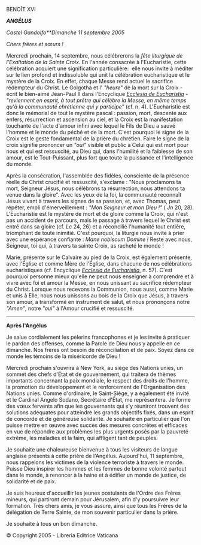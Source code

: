 BENOÎT XVI

***ANGÉLUS***

*Castel Gandolfo**Dimanche 11 septembre 2005*

*Chers frères et sœurs !*

Mercredi prochain, 14 septembre, nous célébrerons la *fête liturgique de l'Exaltation de la Sainte Croix*. En l'année consacrée à l'Eucharistie, cette célébration acquiert une signification particulière:  elle nous invite à méditer sur le lien profond et indissoluble qui unit la célébration eucharistique et le mystère de la Croix. En effet, chaque Messe rend actuel le sacrifice rédempteur du Christ. Le Golgotha et l' *"heure"* de la mort sur la Croix - écrit le bien-aimé Jean-Paul II dans l'Encyclique *[Ecclesia de Eucharistia](http://www.vatican.va/edocs/ENG0821/_INDEX.HTM)* \- *"reviennent en esprit, à tout prêtre qui célèbre la Messe, en même temps qu'à la communauté chrétienne qui y participe"* (cf. n. 4). L'Eucharistie est donc le mémorial de tout le mystère pascal : passion, mort, descente aux enfers, résurrection et ascension au ciel, et la Croix est la manifestation touchante de l'acte d'amour infini avec lequel le Fils de Dieu a sauvé l'homme et le monde du péché et de la mort. C'est pourquoi le signe de la Croix est le geste fondamental de la prière du chrétien. Faire le signe de la croix signifie prononcer un *"oui"* visible et public à Celui qui est mort pour nous et qui est ressuscité, au Dieu qui, dans l'humilité et la faiblesse de son amour, est le Tout-Puissant, plus fort que toute la puissance et l'intelligence du monde.

Après la consécration, l'assemblée des fidèles, consciente de la présence réelle du Christ crucifié et ressuscité, s'exclame : "Nous proclamons ta mort, Seigneur Jésus, nous célébrons ta résurrection, nous attendons ta venue dans la gloire". Avec les yeux de la foi, la communauté reconnaît Jésus vivant à travers les signes de sa passion, et, avec Thomas, peut répéter, empli d'émerveillement : *"Mon Seigneur et mon Dieu !"* ( *Jn* 20, 28). L'Eucharistie est le mystère de mort et de gloire comme la Croix, qui n'est pas un accident de parcours, mais le passage à travers lequel le Christ est entré dans sa gloire (cf. *Lc* 24, 26) et a réconcilié l'humanité tout entière, triomphant de toute inimitié. C'est pourquoi, la liturgie nous invite à prier avec une espérance confiante : *Mane nobiscum Domine !* Reste avec nous, Seigneur, toi qui, à travers ta sainte Croix, as racheté le monde !

Marie, présente sur le Calvaire au pied de la Croix, est également présente, avec l'Église et comme Mère de l'Église, dans chacune de nos célébrations eucharistiques (cf. Encyclique *[Ecclesia de Eucharistia](http://www.vatican.va/edocs/ENG0821/_INDEX.HTM)*, n. 57). C'est pourquoi personne mieux qu'elle ne peut nous enseigner à comprendre et à vivre avec foi et amour la Messe, en nous unissant au sacrifice rédempteur du Christ. Lorsque nous recevons la Communion, nous aussi, comme Marie et unis à Elle, nous nous unissons au bois de la Croix que Jésus, à travers son amour, a transformé en instrument de salut, et nous prononçons notre *"Amen"*, notre *"oui"* à l'Amour crucifié et ressuscité.

* * *

**Après l'Angélus**

Je salue cordialement les pèlerins francophones et je les invite à pratiquer le pardon des offenses, comme la Parole de Dieu nous y appelle en ce dimanche. Nos frères ont besoin de réconciliation et de paix. Soyez dans ce monde les témoins de la miséricorde de Dieu !

Mercredi prochain s'ouvrira à New York, au siège des Nations unies, un sommet des chefs d'État et de gouvernement, qui traitera de thèmes importants concernant la paix mondiale, le respect des droits de l'homme, la promotion du développement et le renforcement de l'Organisation des Nations unies. Comme d'ordinaire, le Saint-Siège, y a également été invité et le Cardinal Angelo Sodano, Secrétaire d'État, me représentera. Je forme des vœux fervents afin que les gouvernants qui s'y réuniront trouvent des solutions adéquates pour atteindre les grands objectifs fixés, dans un esprit de concorde et de généreuse solidarité. Je souhaite en particulier que l'on puisse mettre en œuvre avec succès des mesures concrètes et efficaces en vue de répondre aux problèmes les plus urgents posés par la pauvreté extrême, les maladies et la faim, qui affligent tant de peuples.

Je souhaite une chaleureuse bienvenue à tous les visiteurs de langue anglaise présents à cette prière de l'Angélus. Aujourd'hui, 11 septembre, nous rappelons les victimes de la violence terroriste à travers le monde. Puisse Dieu inspirer les hommes et les femmes de bonne volonté partout dans le monde, à renoncer à la haine et à édifier un monde de justice, de solidarité et de paix.

Je suis heureux d'accueillir les jeunes postulants de l'Ordre des Frères mineurs, qui partiront demain pour Jérusalem, afin d'y poursuivre leur formation. Très chers amis, je vous assure, ainsi que tous les Frères de la délégation de Terre Sainte, de mon souvenir particulier dans la prière.

Je souhaite à tous un bon dimanche.

© Copyright 2005 - Libreria Editrice Vaticana